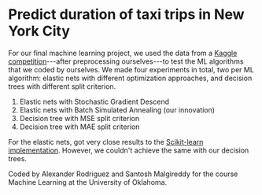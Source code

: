 # Predict duration of taxi trips in New York City

For our final machine learning project, we used the data from a [Kaggle competition](https://www.kaggle.com/c/nyc-taxi-trip-duration)---after preprocessing ourselves---to test the ML algorithms that we coded by ourselves. We made four experiments in total, two per ML algorithm: elastic nets with different optimization approaches, and decision trees with different split criterion.

1. Elastic nets with Stochastic Gradient Descend
2. Elastic nets with Batch Simulated Annealing (our innovation)
3. Decision tree with MSE split criterion
4. Decision tree with MAE split criterion

For the elastic nets, got very close results to the [Scikit-learn implementation](http://scikit-learn.org/stable/modules/generated/sklearn.linear_model.SGDRegressor.html#sklearn.linear_model.SGDRegressor). However, we couldn't achieve the same with our decision trees.

Coded by Alexander Rodriguez and Santosh Malgireddy for the course Machine Learning at the University of Oklahoma.